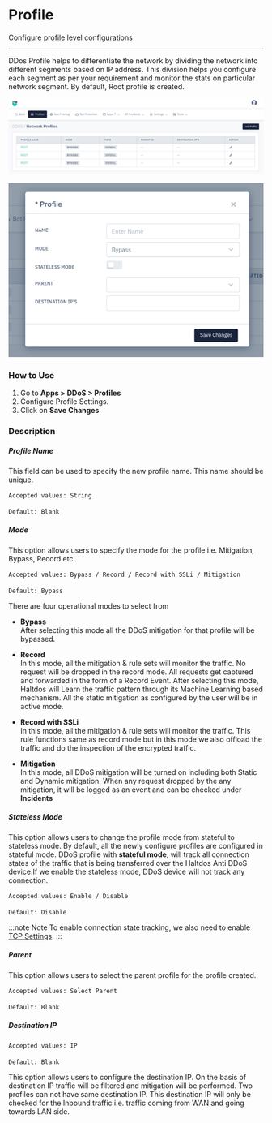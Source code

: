# Profile

Configure profile level configurations

---

DDos Profile helps to differentiate the network by dividing the network into different segments based on IP address. This division helps you configure each segment as per your requirement and monitor the stats on particular network segment. By default, Root profile is created.

![network_profile](/img/ddos/v8/ddos_network_profile_1.png)

![add_profile](/img/ddos/v8/ddos_network_profile_2.png)

### How to Use

1. Go to  **Apps > DDoS > Profiles** 
2. Configure Profile Settings.
3. Click on **Save Changes**


### Description

##### **Profile Name**

This field can be used to specify the new profile name. This name should be unique.

    Accepted values: String

    Default: Blank

##### **Mode**

This option allows users to specify the mode for the profile i.e. Mitigation, Bypass, Record etc.

    Accepted values: Bypass / Record / Record with SSLi / Mitigation

    Default: Bypass

There are four operational modes to select from

- **Bypass**  
After selecting this mode all the DDoS mitigation for that profile will be bypassed.

- **Record**  
In this mode, all the mitigation & rule sets will monitor the traffic. No request will be dropped in the record mode. All requests get captured and forwarded in the form of a Record Event. After selecting this mode, Haltdos will Learn the traffic pattern through its Machine Learning based mechanism. All the static mitigation as configured by the user will be in active mode.

- **Record with SSLi**  
In this mode, all the mitigation & rule sets will monitor the traffic. This rule functions same as record mode but in this mode we also offload the traffic and do the inspection of the encrypted traffic.

- **Mitigation**  
In this mode, all DDoS mitigation will be turned on including both Static and Dynamic mitigation. When any request dropped by the any mitigation, it will be logged as an event and can be checked under **Incidents**

##### **Stateless Mode**

This option allows users to change the profile mode from stateful to stateless mode. By default, all the newly configure profiles are configured in stateful mode. DDoS profile with **stateful mode**, will track all connection states of the traffic that is being transferred over the Haltdos Anti DDoS device.If we enable the stateless mode, DDoS device will not track any connection.

    Accepted values: Enable / Disable

    Default: Disable

:::note Note
To enable connection state tracking, we also need to enable [TCP Settings](/docs/enterprise/ddos/profile/connections/tcp_settings.md).
:::

##### **Parent**

This option allows users to select the parent profile for the profile created.

    Accepted values: Select Parent

    Default: Blank

##### **Destination IP**

    Accepted values: IP

    Default: Blank

This option allows users to configure the destination IP. On the basis of destination IP traffic will be filtered and mitigation will be performed. Two profiles can not have same destination IP. This destination IP will only be checked for the Inbound traffic i.e. traffic coming from WAN and going towards LAN side.